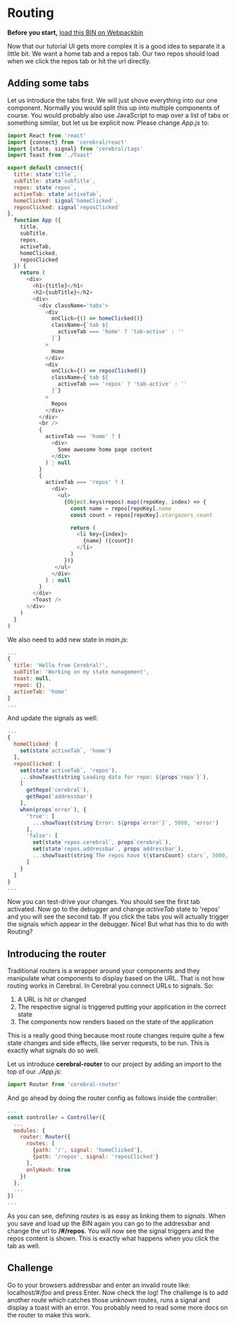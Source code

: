 # Routing

**Before you start,** [load this BIN on Webpackbin](https://webpackbin-prod.firebaseapp.com/#/bins/-KdBeIDJoRv0PQlF7uWU)

Now that our tutorial UI gets more complex it is a good idea to separate it a little bit. We want a home tab and a repos tab. Our two repos should load when we click the repos tab or hit the url directly.

## Adding some tabs
Let us introduce the tabs first. We will just shove everything into our one component. Normally you would split this up into multiple components of course. You would probably also use JavaScript to map over a list of tabs or something similar, but let us be explicit now. Please change *App.js* to:

```js
import React from 'react'
import {connect} from 'cerebral/react'
import {state, signal} from 'cerebral/tags'
import Toast from './Toast'

export default connect({
  title: state`title`,
  subTitle: state`subTitle`,
  repos: state`repos`,
  activeTab: state`activeTab`,
  homeClicked: signal`homeClicked`,
  reposClicked: signal`reposClicked`
},
  function App ({
    title,
    subTitle,
    repos,
    activeTab,
    homeClicked,
    reposClicked
  }) {
    return (
      <div>
        <h1>{title}</h1>
        <h2>{subTitle}</h2>
        <div>
          <div className='tabs'>
            <div
              onClick={() => homeClicked()}
              className={`tab ${
                activeTab === 'home' ? 'tab-active' : ''
              }`}
            >
              Home
            </div>
            <div
              onClick={() => reposClicked()}
              className={`tab ${
                activeTab === 'repos' ? 'tab-active' : ''
              }`}
            >
              Repos
            </div>
          </div>
          <br />
          {
            activeTab === 'home' ? (
              <div>
                Some awesome home page content
              </div>   
            ) : null
          }
          {
            activeTab === 'repos' ? (
              <div>
                <ul>
                  {Object.keys(repos).map((repoKey, index) => {
                    const name = repos[repoKey].name
                    const count = repos[repoKey].stargazers_count

                    return (
                      <li key={index}>
                        {name} ({count})
                      </li>
                    )
                  })}
               </ul>
              </div>   
            ) : null
          }
        </div>
        <Toast />
      </div>
    )
  }
)
```

We also need to add new state in *main.js*:
```js
...
{
  title: 'Hello from Cerebral!',
  subTitle: 'Working on my state management',
  toast: null,
  repos: {},
  activeTab: 'home'
}
...
```
And update the signals as well:
```js
...
{
  homeClicked: [
    set(state`activeTab`, 'home')
  ],
  reposClicked: [
    set(state`activeTab`, 'repos'),
    ...showToast(string`Loading data for repo: ${props`repo`}`),
    [
      getRepo('cerebral'),
      getRepo('addressbar')
    ],
    when(props`error`), {
      'true': [
        ...showToast(string`Error: ${props`error`}`, 5000, 'error')
      ],
      'false': [
        set(state`repos.cerebral`, props`cerebral`),
        set(state`repos.addressbar`, props`addressbar`),
        ...showToast(string`The repos have ${starsCount} stars`, 5000, 'success')    
      ]
    }
  ]
}
...
```
Now you can test-drive your changes. You should see the first tab activated. Now go to the debugger and change *activeTab* state to 'repos' and you will see the second tab. If you click the tabs you will actually trigger the signals which appear in the debugger. Nice! But what has this to do with Routing?

## Introducing the router
Traditional routers is a wrapper around your components and they manipulate what components to display based on the URL. That is not how routing works in Cerebral. In Cerebral you connect URLs to signals. So:

1. A URL is hit or changed
2. The respective signal is triggered putting your application in the correct state
3. The components now renders based on the state of the application

This is a really good thing because most route changes require quite a few state changes and side effects, like server requests, to be run. This is exactly what signals do so well.

Let us introduce **cerebral-router** to our project by adding an import to the top of our *./App.js*:

```js
import Router from 'cerebral-router'

```

And go ahead by doing the router config as follows inside the controller:
```js
...
const controller = Controller({
  ...
  modules: {
    router: Router({
      routes: [
        {path: '/', signal: 'homeClicked'},
        {path: '/repos', signal: 'reposClicked'}
      ],
      onlyHash: true
    })
  },
  ...
})
...
```

As you can see, defining *routes* is as easy as linking them to *signals*. When you save and load up the BIN again you can go to the addressbar and change the url to **/#/repos**. You will now see the signal triggers and the repos content is shown. This is exactly what happens when you click the tab as well.

## Challenge

Go to your browsers addressbar and enter an invalid route like: localhost/#/*foo* and press Enter. Now check the log! The challenge is to add another route which catches those *unknown* routes, runs a signal and display a toast with an error. You probably need to read some more docs on the router to make this work.
